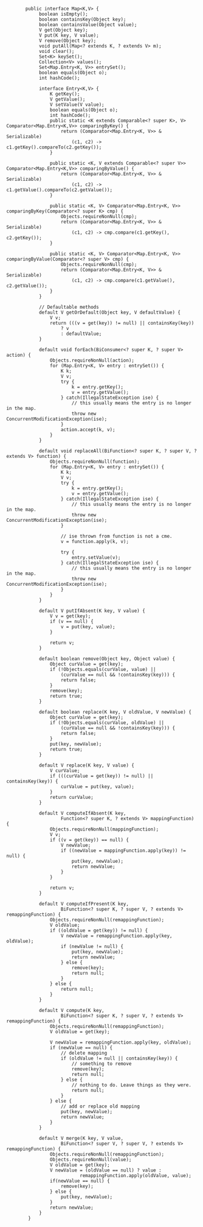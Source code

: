            public interface Map<K,V> {
                boolean isEmpty();
                boolean containsKey(Object key);
                boolean containsValue(Object value);
                V get(Object key);
                V put(K key, V value);
                V remove(Object key);
                void putAll(Map<? extends K, ? extends V> m);
                void clear();
                Set<K> keySet();
                Collection<V> values();
                Set<Map.Entry<K, V>> entrySet();
                boolean equals(Object o);
                int hashCode();

                interface Entry<K,V> {
                    K getKey();
                    V getValue();
                    V setValue(V value);
                    boolean equals(Object o);
                    int hashCode();
                    public static <K extends Comparable<? super K>, V> Comparator<Map.Entry<K,V>> comparingByKey() {
                        return (Comparator<Map.Entry<K, V>> & Serializable)
                            (c1, c2) -> c1.getKey().compareTo(c2.getKey());
                    }

                    public static <K, V extends Comparable<? super V>> Comparator<Map.Entry<K,V>> comparingByValue() {
                        return (Comparator<Map.Entry<K, V>> & Serializable)
                            (c1, c2) -> c1.getValue().compareTo(c2.getValue());
                    }

                    public static <K, V> Comparator<Map.Entry<K, V>> comparingByKey(Comparator<? super K> cmp) {
                        Objects.requireNonNull(cmp);
                        return (Comparator<Map.Entry<K, V>> & Serializable)
                            (c1, c2) -> cmp.compare(c1.getKey(), c2.getKey());
                    }

                    public static <K, V> Comparator<Map.Entry<K, V>> comparingByValue(Comparator<? super V> cmp) {
                        Objects.requireNonNull(cmp);
                        return (Comparator<Map.Entry<K, V>> & Serializable)
                            (c1, c2) -> cmp.compare(c1.getValue(), c2.getValue());
                    }
                }

                // Defaultable methods
                default V getOrDefault(Object key, V defaultValue) {
                    V v;
                    return (((v = get(key)) != null) || containsKey(key))
                        ? v
                        : defaultValue;
                }

                default void forEach(BiConsumer<? super K, ? super V> action) {
                    Objects.requireNonNull(action);
                    for (Map.Entry<K, V> entry : entrySet()) {
                        K k;
                        V v;
                        try {
                            k = entry.getKey();
                            v = entry.getValue();
                        } catch(IllegalStateException ise) {
                            // this usually means the entry is no longer in the map.
                            throw new ConcurrentModificationException(ise);
                        }
                        action.accept(k, v);
                    }
                }

                default void replaceAll(BiFunction<? super K, ? super V, ? extends V> function) {
                    Objects.requireNonNull(function);
                    for (Map.Entry<K, V> entry : entrySet()) {
                        K k;
                        V v;
                        try {
                            k = entry.getKey();
                            v = entry.getValue();
                        } catch(IllegalStateException ise) {
                            // this usually means the entry is no longer in the map.
                            throw new ConcurrentModificationException(ise);
                        }

                        // ise thrown from function is not a cme.
                        v = function.apply(k, v);

                        try {
                            entry.setValue(v);
                        } catch(IllegalStateException ise) {
                            // this usually means the entry is no longer in the map.
                            throw new ConcurrentModificationException(ise);
                        }
                    }
                }

                default V putIfAbsent(K key, V value) {
                    V v = get(key);
                    if (v == null) {
                        v = put(key, value);
                    }

                    return v;
                }

                default boolean remove(Object key, Object value) {
                    Object curValue = get(key);
                    if (!Objects.equals(curValue, value) ||
                        (curValue == null && !containsKey(key))) {
                        return false;
                    }
                    remove(key);
                    return true;
                }

                default boolean replace(K key, V oldValue, V newValue) {
                    Object curValue = get(key);
                    if (!Objects.equals(curValue, oldValue) ||
                        (curValue == null && !containsKey(key))) {
                        return false;
                    }
                    put(key, newValue);
                    return true;
                }

                default V replace(K key, V value) {
                    V curValue;
                    if (((curValue = get(key)) != null) || containsKey(key)) {
                        curValue = put(key, value);
                    }
                    return curValue;
                }

                default V computeIfAbsent(K key,
                        Function<? super K, ? extends V> mappingFunction) {
                    Objects.requireNonNull(mappingFunction);
                    V v;
                    if ((v = get(key)) == null) {
                        V newValue;
                        if ((newValue = mappingFunction.apply(key)) != null) {
                            put(key, newValue);
                            return newValue;
                        }
                    }

                    return v;
                }

                default V computeIfPresent(K key,
                        BiFunction<? super K, ? super V, ? extends V> remappingFunction) {
                    Objects.requireNonNull(remappingFunction);
                    V oldValue;
                    if ((oldValue = get(key)) != null) {
                        V newValue = remappingFunction.apply(key, oldValue);
                        if (newValue != null) {
                            put(key, newValue);
                            return newValue;
                        } else {
                            remove(key);
                            return null;
                        }
                    } else {
                        return null;
                    }
                }

                default V compute(K key,
                        BiFunction<? super K, ? super V, ? extends V> remappingFunction) {
                    Objects.requireNonNull(remappingFunction);
                    V oldValue = get(key);

                    V newValue = remappingFunction.apply(key, oldValue);
                    if (newValue == null) {
                        // delete mapping
                        if (oldValue != null || containsKey(key)) {
                            // something to remove
                            remove(key);
                            return null;
                        } else {
                            // nothing to do. Leave things as they were.
                            return null;
                        }
                    } else {
                        // add or replace old mapping
                        put(key, newValue);
                        return newValue;
                    }
                }

                default V merge(K key, V value,
                        BiFunction<? super V, ? super V, ? extends V> remappingFunction) {
                    Objects.requireNonNull(remappingFunction);
                    Objects.requireNonNull(value);
                    V oldValue = get(key);
                    V newValue = (oldValue == null) ? value :
                               remappingFunction.apply(oldValue, value);
                    if(newValue == null) {
                        remove(key);
                    } else {
                        put(key, newValue);
                    }
                    return newValue;
                }
            }
